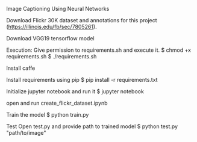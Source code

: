 Image Captioning Using Neural Networks

Download Flickr 30K dataset and annotations for this project (https://illinois.edu/fb/sec/7805261).

Download VGG19 tensorflow model

Execution:
Give permission to requirements.sh and execute it.
$ chmod +x requirements.sh
$ ./requirements.sh

Install caffe

Install requirements using pip
$ pip install -r requirements.txt

Initialize jupyter notebook and run it
$ jupyter notebook

open and run create_flickr_dataset.ipynb

Train the model
$ python train.py

Test
Open test.py and provide path to trained model
$ python test.py "path/to/image"
